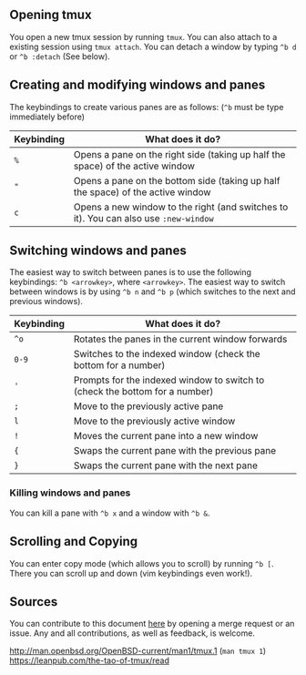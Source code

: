 ## Opening tmux

You open a new tmux session by running `tmux`. You can also attach to a existing session using `tmux attach`. You can detach a window by typing `^b d` or `^b :detach` (See below).

## Creating and modifying windows and panes

The keybindings to create various panes are as follows: (`^b` must be type immediately before)

| Keybinding | What does it do? |
| --- | --- |
| `%` | Opens a pane on the right side (taking up half the space) of the active window |
| `"` | Opens a pane on the bottom side (taking up half the space) of the active window |
| `c` | Opens a new window to the right (and switches to it). You can also use `:new-window` |

## Switching windows and panes

The easiest way to switch between panes is to use the following keybindings: `^b <arrowkey>`, where `<arrowkey>`. The easiest way to switch between windows is by using `^b n` and `^b p` (which switches to the next and previous windows).

| Keybinding | What does it do? |
| --- | --- |
| `^o` | Rotates the panes in the current window forwards |
| `0-9` | Switches to the indexed window (check the bottom for a number) |
| `'` | Prompts for the indexed window to switch to (check the bottom for a number) |
| `;` | Move to the previously active pane |
| `l` | Move to the previously active window |
| `!` | Moves the current pane into a new window |
| `{` | Swaps the current pane with the previous pane |
| `}` | Swaps the current pane with the next pane |

### Killing windows and panes

You can kill a pane with `^b x` and a window with `^b &`.

## Scrolling and Copying

You can enter copy mode (which allows you to scroll) by running `^b [`. There you can scroll up and down (vim keybindings even work!).

## Sources

You can contribute to this document [here](https://github.com/dylngg/living/tmux) by opening a merge request or an issue. Any and all contributions, as well as feedback, is welcome.

<http://man.openbsd.org/OpenBSD-current/man1/tmux.1> (`man tmux 1`)
<https://leanpub.com/the-tao-of-tmux/read>
